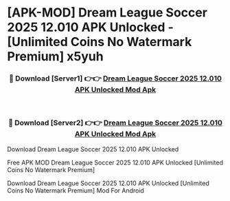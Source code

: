 # [APK-MOD] Dream League Soccer 2025 12.010 APK Unlocked - [Unlimited Coins No Watermark Premium] x5yuh



<div align="center">
<h3>🔴 Download [Server1] 👉👉 <a href="https://momento.my/?title=Dream_League_Soccer_2025_12.010_APK_Unlocked">Dream League Soccer 2025 12.010 APK Unlocked Mod Apk</a></h3><br>

<h3>🔴 Download [Server2] 👉👉 <a href="https://momento.my/?title=Dream_League_Soccer_2025_12.010_APK_Unlocked">Dream League Soccer 2025 12.010 APK Unlocked Mod Apk</a></h3>
</div>



Download Dream League Soccer 2025 12.010 APK Unlocked 

Free APK MOD Dream League Soccer 2025 12.010 APK Unlocked [Unlimited Coins No Watermark Premium]

Download Dream League Soccer 2025 12.010 APK Unlocked [Unlimited Coins No Watermark Premium] Mod For Android
